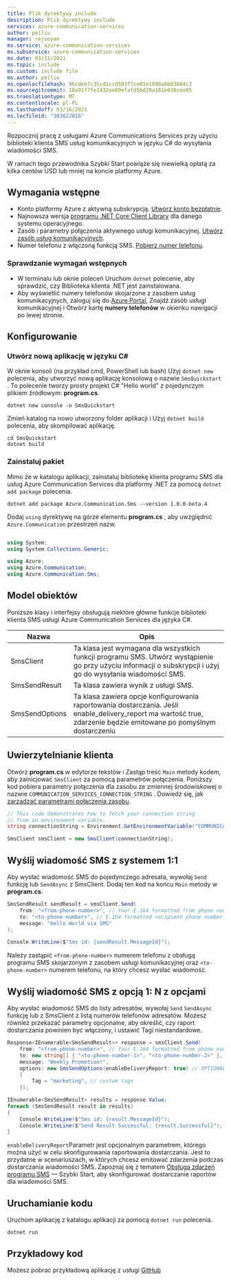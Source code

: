 ```yaml
---
title: Plik dyrektywy include
description: Plik dyrektywy include
services: azure-communication-services
author: peiliu
manager: rejooyan
ms.service: azure-communication-services
ms.subservice: azure-communication-services
ms.date: 03/11/2021
ms.topic: include
ms.custom: include file
ms.author: peiliu
ms.openlocfilehash: 96cdeb7c35cd1ccd503f7ce01e1098a6b83884c3
ms.sourcegitcommit: 18a91f7fe1432ee09efafd5bd29a181e038cee05
ms.translationtype: MT
ms.contentlocale: pl-PL
ms.lasthandoff: 03/16/2021
ms.locfileid: "103622016"
---
```

Rozpocznij pracę z usługami Azure Communications Services przy użyciu biblioteki klienta SMS usług komunikacyjnych w języku C# do wysyłania wiadomości SMS.

W ramach tego przewodnika Szybki Start powiąże się niewielką opłatą za kilka centów USD lub mniej na koncie platformy Azure.

<!--**TODO: update all these reference links as the resources go live**

[API reference documentation](../../../references/overview.md) | [Library source code](https://github.com/Azure/azure-sdk-for-net-pr/tree/feature/communication/sdk/communication/Azure.Communication.Sms#todo-update-to-public) | [Package (NuGet)](#todo-nuget) | [Samples](#todo-samples)-->

## <a name="prerequisites"></a>Wymagania wstępne

- Konto platformy Azure z aktywną subskrypcją. [Utwórz konto bezpłatnie](https://azure.microsoft.com/free/?WT.mc_id=A261C142F).
- Najnowsza wersja [programu .NET Core Client Library](https://dotnet.microsoft.com/download/dotnet-core) dla danego systemu operacyjnego.
- Zasób i parametry połączenia aktywnego usługi komunikacyjnej. [Utwórz zasób usług komunikacyjnych](../../create-communication-resource.md).
- Numer telefonu z włączoną funkcją SMS. [Pobierz numer telefonu](../get-phone-number.md).

### <a name="prerequisite-check"></a>Sprawdzanie wymagań wstępnych

- W terminalu lub oknie poleceń Uruchom `dotnet` polecenie, aby sprawdzić, czy Biblioteka klienta .NET jest zainstalowana.
- Aby wyświetlić numery telefonów skojarzone z zasobem usług komunikacyjnych, zaloguj się do [Azure Portal](https://portal.azure.com/), Znajdź zasób usługi komunikacyjnej i Otwórz kartę **numery telefonów** w okienku nawigacji po lewej stronie.

## <a name="setting-up"></a>Konfigurowanie

### <a name="create-a-new-c-application"></a>Utwórz nową aplikację w języku C#

W oknie konsoli (na przykład cmd, PowerShell lub bash) Użyj `dotnet new` polecenia, aby utworzyć nową aplikację konsolową o nazwie `SmsQuickstart` . To polecenie tworzy prosty projekt C# "Hello world" z pojedynczym plikiem źródłowym: **program.cs**.

```console
dotnet new console -o SmsQuickstart
```

Zmień katalog na nowo utworzony folder aplikacji i Użyj `dotnet build` polecenia, aby skompilować aplikację.

```console
cd SmsQuickstart
dotnet build
```

### <a name="install-the-package"></a>Zainstaluj pakiet

Mimo że w katalogu aplikacji, zainstaluj bibliotekę klienta programu SMS dla usług Azure Communication Services dla platformy .NET za pomocą `dotnet add package` polecenia.

```console
dotnet add package Azure.Communication.Sms --version 1.0.0-beta.4
```

Dodaj `using` dyrektywę na górze elementu **program.cs** , aby uwzględnić `Azure.Communication` przestrzeń nazw.

```csharp

using System;
using System.Collections.Generic;

using Azure;
using Azure.Communication;
using Azure.Communication.Sms;

```

## <a name="object-model"></a>Model obiektów

Poniższe klasy i interfejsy obsługują niektóre główne funkcje biblioteki klienta SMS usługi Azure Communication Services dla języka C#.

| Nazwa                                       | Opis                                                                                                                                                       |
| ------------------------------------------ | ----------------------------------------------------------------------------------------------------------------------------------------------------------------- |
| SmsClient     | Ta klasa jest wymagana dla wszystkich funkcji programu SMS. Utwórz wystąpienie go przy użyciu informacji o subskrypcji i użyj go do wysyłania wiadomości SMS.                           |
| SmsSendResult               | Ta klasa zawiera wynik z usługi SMS.                                          |
| SmsSendOptions | Ta klasa zawiera opcje konfigurowania raportowania dostarczania. Jeśli enable_delivery_report ma wartość true, zdarzenie będzie emitowane po pomyślnym dostarczeniu |

## <a name="authenticate-the-client"></a>Uwierzytelnianie klienta

 Otwórz **program.cs** w edytorze tekstów i Zastąp treść `Main` metody kodem, aby zainicjować `SmsClient` za pomocą parametrów połączenia. Poniższy kod pobiera parametry połączenia dla zasobu ze zmiennej środowiskowej o nazwie `COMMUNICATION_SERVICES_CONNECTION_STRING` . Dowiedz się, jak [zarządzać parametrami połączenia zasobu](../../create-communication-resource.md#store-your-connection-string).


```csharp
// This code demonstrates how to fetch your connection string
// from an environment variable.
string connectionString = Environment.GetEnvironmentVariable("COMMUNICATION_SERVICES_CONNECTION_STRING");

SmsClient smsClient = new SmsClient(connectionString);
```

## <a name="send-a-11-sms-message"></a>Wyślij wiadomość SMS z systemem 1:1

Aby wysłać wiadomość SMS do pojedynczego adresata, wywołaj `Send` funkcję lub `SendAsync` z SmsClient. Dodaj ten kod na końcu `Main` metody w **program.cs**:

```csharp
SmsSendResult sendResult = smsClient.Send(
    from: "<from-phone-number>", // Your E.164 formatted from phone number used to send SMS
    to: "<to-phone-number>", // E.164 formatted recipient phone number
    message: "Hello World via SMS"
);

Console.WriteLine($"Sms id: {sendResult.MessageId}");
```
Należy zastąpić `<from-phone-number>` numerem telefonu z obsługą programu SMS skojarzonym z zasobem usługi komunikacyjnej oraz `<to-phone-number>` numerem telefonu, na który chcesz wysłać wiadomość.

## <a name="send-a-1n-sms-message-with-options"></a>Wyślij wiadomość SMS z opcją 1: N z opcjami
Aby wysłać wiadomość SMS do listy adresatów, wywołaj `Send` `SendAsync` funkcję lub z SmsClient z listą numerów telefonów adresatów. Możesz również przekazać parametry opcjonalne, aby określić, czy raport dostarczania powinien być włączony, i ustawić Tagi niestandardowe.

```csharp
Response<IEnumerable<SmsSendResult>> response = smsClient.Send(
    from: "<from-phone-number>", // Your E.164 formatted from phone number used to send SMS
    to: new string[] { "<to-phone-number-1>", "<to-phone-number-2>" }, // E.164 formatted recipient phone numbers
    message: "Weekly Promotion!",
    options: new SmsSendOptions(enableDeliveryReport: true) // OPTIONAL
    {
        Tag = "marketing", // custom tags
    });

IEnumerable<SmsSendResult> results = response.Value;
foreach (SmsSendResult result in results)
{
    Console.WriteLine($"Sms id: {result.MessageId}");
    Console.WriteLine($"Send Result Successful: {result.Successful}");
}
```

`enableDeliveryReport`Parametr jest opcjonalnym parametrem, którego można użyć w celu skonfigurowania raportowania dostarczania. Jest to przydatne w scenariuszach, w których chcesz emitować zdarzenia podczas dostarczania wiadomości SMS. Zapoznaj się z tematem [Obsługa zdarzeń programu SMS](../handle-sms-events.md) — Szybki Start, aby skonfigurować dostarczanie raportów dla wiadomości SMS.

## <a name="run-the-code"></a>Uruchamianie kodu

Uruchom aplikację z katalogu aplikacji za pomocą `dotnet run` polecenia.

```console
dotnet run
```

## <a name="sample-code"></a>Przykładowy kod

Możesz pobrać przykładową aplikację z usługi [GitHub](https://github.com/Azure-Samples/communication-services-dotnet-quickstarts/tree/main/SendSMS)
